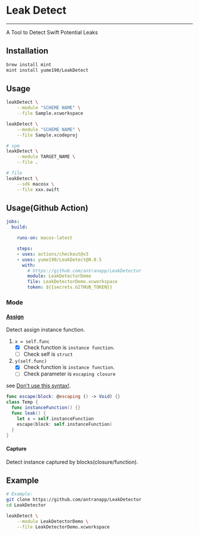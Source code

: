 # Leak Detect

---

A Tool to Detect Swift Potential Leaks

## Installation

``` bash
brew install mint
mint install yume190/LeakDetect
```

## Usage

``` bash
leakDetect \
    --module "SCHEME NAME" \
    --file Sample.xcworkspace

leakDetect \
    --module "SCHEME NAME" \
    --file Sample.xcodeproj

# spm
leakDetect \
    --module TARGET_NAME \
    --file .

# file
leakDetect \
    --sdk macosx \
    --file xxx.swift
```

## Usage(Github Action)

```yaml
jobs:
  build:

    runs-on: macos-latest

    steps:
    - uses: actions/checkout@v3
    - uses: yume190/LeakDetect@0.0.5
      with:
        # https://github.com/antranapp/LeakDetector
        module: LeakDetectorDemo
        file: LeakDetectorDemo.xcworkspace
        token: ${{secrets.GITHUB_TOKEN}}
```

### Mode

#### [Assign](LeakDetectKit/Assign/AssignClosureVisitor.swift)

Detect assign instance function.
1. `x = self.func`
   - [x] Check function is `instance function`.
   - [ ] Check self is `struct`

2. `y(self.func)`
   - [x] Check function is `instance function`.
   - [ ] Check parameter is `escaping closure`

see [Don't use this syntax!](https://www.youtube.com/watch?v=mzsz_Tit1HA).

```swift
func escape(block: @escaping () -> Void) {}
class Temp {
  func instanceFunction() {}
  func leak() {
    let x = self.instanceFunction
    escape(block: self.instanceFunction)
  }
}
```

#### Capture

Detect instance captured by blocks(closure/function).

## Example

```sh
# Example:
git clone https://github.com/antranapp/LeakDetector
cd LeakDetector

leakDetect \
    --module LeakDetectorDemo \
    --file LeakDetectorDemo.xcworkspace
```
